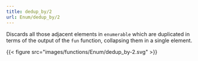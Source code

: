 ```yaml
---
title: dedup_by/2
url: Enum/dedup_by/2
---
```


Discards all those adjacent elements in `enumerable` which are duplicated in terms of the output of the `fun` function, collapsing them in a single element.

{{< figure src="images/functions/Enum/dedup_by-2.svg" >}}
